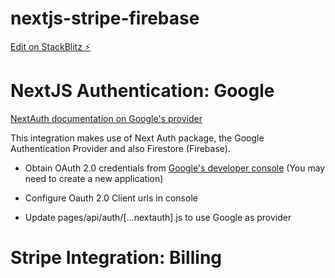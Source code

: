 # nextjs-stripe-firebase

[Edit on StackBlitz ⚡️](https://stackblitz.com/edit/nextjs-stripe)

# NextJS Authentication: Google

[NextAuth documentation on Google's provider](https://next-auth.js.org/providers/google)

This integration makes use of Next Auth package, the Google Authentication Provider and also Firestore (Firebase).

- Obtain OAuth 2.0 credentials from [Google's developer console](https://console.developers.google.com/) (You may need to create a new application)

- Configure Oauth 2.0 Client urls in console

- Update pages/api/auth/[...nextauth].js to use Google as provider

# Stripe Integration: Billing
